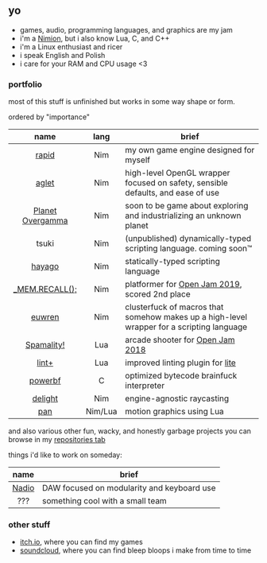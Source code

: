 ## yo

- games, audio, programming languages, and graphics are my jam
- i'm a [Nimion](https://nim-lang.org/), but i also know Lua, C, and C++
- i'm a Linux enthusiast and ricer
- i speak English and Polish
- i care for your RAM and CPU usage <3

### portfolio

most of this stuff is unfinished but works in some way shape or form.

ordered by "importance"

| name | lang | brief |
| :-: | :-: | --- |
| [rapid](https://github.com/liquid600pgm/rapid) | Nim | my own game engine designed for myself |
| [aglet](https://github.com/liquid600pgm/aglet) | Nim | high-level OpenGL wrapper focused on safety, sensible defaults, and ease of use |
| [Planet Overgamma](https://github.com/liquid600pgm/planet-overgamma) | Nim | soon to be game about exploring and industrializing an unknown planet |
| tsuki | Nim | (unpublished) dynamically-typed scripting language. coming soon™ |
| [hayago](https://github.com/liquid600pgm/hayago) | Nim | statically-typed scripting language |
| [\_MEM.RECALL();](https://github.com/liquid600pgm/memrecall) | Nim | platformer for [Open Jam 2019](https://itch.io/jam/open-jam-2019), scored 2nd place |
| [euwren](https://github.com/liquid600pgm/euwren) | Nim | clusterfuck of macros that somehow makes up a high-level wrapper for a scripting language |
| [Spamality!](https://github.com/liquid600pgm/spamality) | Lua | arcade shooter for [Open Jam 2018](https://itch.io/jam/open-jam-2018) |
| [lint+](https://github.com/liquid600pgm/lintplus) | Lua | improved linting plugin for [lite](https://github.com/rxi/lite) |
| [powerbf](https://github.com/liquid600pgm/powerbf) | C | optimized bytecode brainfuck interpreter |
| [delight](https://github.com/liquid600pgm/delight) | Nim | engine-agnostic raycasting |
| [pan](https://github.com/liquid600pgm/pan) | Nim/Lua | motion graphics using Lua |

and also various other fun, wacky, and honestly garbage projects you can browse in my [repositories tab](https://github.com/liquid600pgm?tab=repositories)

things i'd like to work on someday:

| name | brief |
| :-: | --- |
| [Nadio](https://github.com/liquid600pgm/nadio) | DAW focused on modularity and keyboard use |
| ??? | something cool with a small team |

### other stuff

- [itch.io](https://lqdev.itch.io/), where you can find my games
- [soundcloud](https://soundcloud.com/daknus), where you can find bleep bloops i make from time to time
